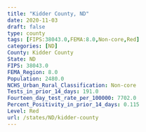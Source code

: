 ```yaml
---
title: "Kidder County, ND"
date: 2020-11-03
draft: false
type: county
tags: [FIPS:38043.0,FEMA:8.0,Non-core,Red]
categories: [ND]
County: Kidder County
State: ND
FIPS: 38043.0
FEMA_Region: 8.0
Population: 2480.0
NCHS_Urban_Rural_Classification: Non-core
Tests_in_prior_14_days: 191.0
Fourteen_day_test_rate_per_100000: 7702.0
Percent_Positivity_in_prior_14_days: 0.115
Level: Red
url: /states/ND/kidder-county
---
```



